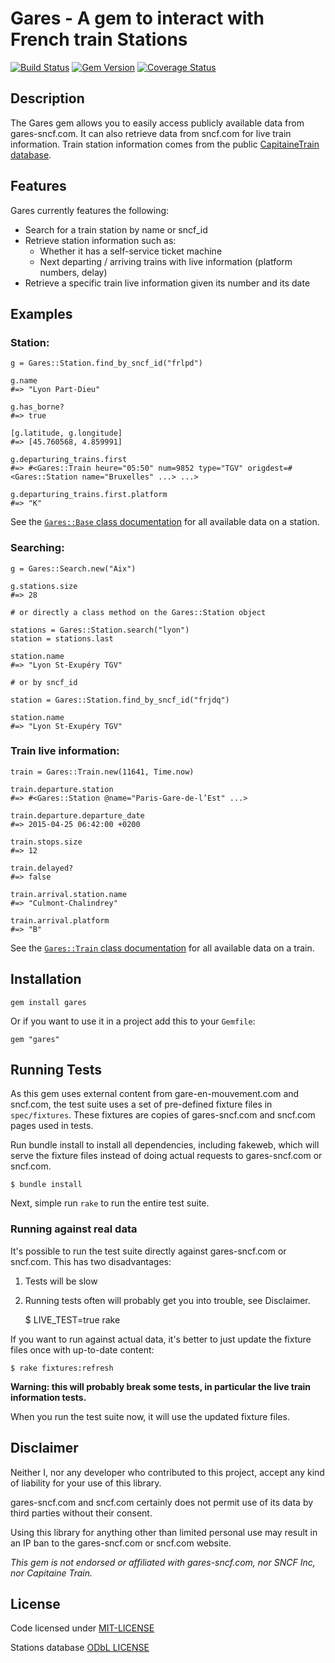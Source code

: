 # Gares - A gem to interact with French train Stations

[![Build Status](https://travis-ci.org/paulRbr/gares.svg)](https://travis-ci.org/paulRbr/gares) [![Gem Version](https://badge.fury.io/rb/gares.svg)](http://badge.fury.io/rb/gares) [![Coverage Status](https://coveralls.io/repos/paulRbr/gares/badge.svg)](https://coveralls.io/r/paulRbr/gares)

## Description

The Gares gem allows you to easily access publicly available data from gares-sncf.com.
It can also retrieve data from sncf.com for live train information. Train station information comes from the public [CapitaineTrain database](https://github.com/capitainetrain/stations).

## Features

Gares currently features the following:

* Search for a train station by name or sncf_id
* Retrieve station information such as:
  * Whether it has a self-service ticket machine
  * Next departing / arriving trains with live information (platform numbers, delay)
* Retrieve a specific train live information given its number and its date

## Examples

### Station:

    g = Gares::Station.find_by_sncf_id("frlpd")

    g.name
    #=> "Lyon Part-Dieu"

    g.has_borne?
    #=> true

    [g.latitude, g.longitude]
    #=> [45.760568, 4.859991]

    g.departuring_trains.first
    #=> #<Gares::Train heure="05:50" num=9852 type="TGV" origdest=#<Gares::Station name="Bruxelles" ...> ...>

    g.departuring_trains.first.platform
    #=> "K"

See the [`Gares::Base` class documentation](http://www.rubydoc.info/github/paulrbr/gares/master/Gares/Base) for all available data on a station.

### Searching:

    g = Gares::Search.new("Aix")

    g.stations.size
    #=> 28

    # or directly a class method on the Gares::Station object

    stations = Gares::Station.search("lyon")
    station = stations.last

    station.name
    #=> "Lyon St-Exupéry TGV"

    # or by sncf_id

    station = Gares::Station.find_by_sncf_id("frjdq")

    station.name
    #=> "Lyon St-Exupéry TGV"

### Train live information:

    train = Gares::Train.new(11641, Time.now)

    train.departure.station
    #=> #<Gares::Station @name="Paris-Gare-de-l’Est" ...>

    train.departure.departure_date
    #=> 2015-04-25 06:42:00 +0200

    train.stops.size
    #=> 12

    train.delayed?
    #=> false

    train.arrival.station.name
    #=> "Culmont-Chalindrey"

    train.arrival.platform
    #=> "B"

See the [`Gares::Train` class documentation](http://www.rubydoc.info/github/paulrbr/gares/master/Gares/Train) for all available data on a train.

## Installation

    gem install gares

Or if you want to use it in a project add this to your `Gemfile`:

    gem "gares"

## Running Tests

As this gem uses external content from gare-en-mouvement.com and sncf.com, the test suite uses a set of
pre-defined fixture files in `spec/fixtures`. These fixtures are
copies of gares-sncf.com and sncf.com pages used in tests.

Run bundle install to install all dependencies, including fakeweb, which
will serve the fixture files instead of doing actual requests to gares-sncf.com or sncf.com.

    $ bundle install

Next, simple run `rake` to run the entire test suite.

### Running against real data

It's possible to run the test suite directly against gares-sncf.com or sncf.com. This has
two disadvantages:

 1. Tests will be slow
 2. Running tests often will probably get you into trouble, see Disclaimer.

    $ LIVE_TEST=true rake

If you want to run against actual data, it's better to just update
the fixture files once with up-to-date content:

    $ rake fixtures:refresh

__Warning: this will probably break some tests, in particular the live train information tests.__

When you run the test suite now, it will use the updated fixture files.

## Disclaimer

Neither I, nor any developer who contributed to this project, accept any kind of
liability for your use of this library.

gares-sncf.com and sncf.com certainly does not permit use of its data by third parties without their consent.

Using this library for anything other than limited personal use may result
in an IP ban to the gares-sncf.com or sncf.com website.

_This gem is not endorsed or affiliated with gares-sncf.com, nor SNCF Inc, nor Capitaine Train._

## License

Code licensed under [MIT-LICENSE](https://github.com/paulrbr/gares/blob/master/MIT-LICENSE)

Stations database [ODbL LICENSE](https://raw.githubusercontent.com/capitainetrain/stations/master/LICENCE.txt)

